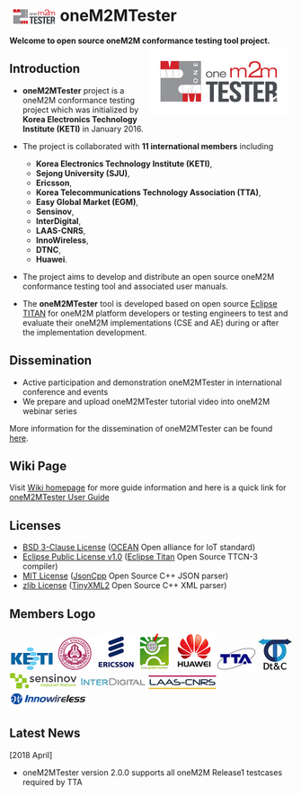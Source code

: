 
# oneM2MTester <a href="https://github.com/IoTKETI/oneM2MTester/blob/master/doc/Logo/oneM2MTester_icon.png?raw=true"><img src="https://github.com/IoTKETI/oneM2MTester/blob/master/doc/Logo/oneM2MTester_icon.png?raw=true" align="left" hspace="5" vspace="4"></a>
 **Welcome to open source oneM2M conformance testing tool project.**
<a href="https://github.com/IoTKETI/oneM2MTester/blob/master/doc/Logo/oneM2MTester_logo.png?raw=true"><img src="https://github.com/IoTKETI/oneM2MTester/blob/master/doc/Logo/oneM2MTester_logo.png?raw=true" align="right" hspace="10" vspace="5"></a>

## **Introduction**
- **oneM2MTester** project is a oneM2M conformance testing project which was initialized by **Korea Electronics Technology Institute (KETI)** in January 2016.  
- The project is collaborated with  **11 international members** including     
  + **Korea Electronics Technology Institute (KETI)**,
  + **Sejong University (SJU)**, 
  + **Ericsson**,
  + **Korea Telecommunications Technology Association (TTA)**,
  + **Easy Global Market (EGM)**, 
  + **Sensinov**,   
  + **InterDigital**,
  + **LAAS-CNRS**,  
  + **InnoWireless**,   
  + **DTNC**, 
  + **Huawei**.
- The project aims to develop and distribute an open source oneM2M conformance testing tool and associated user manuals.    

- The **oneM2MTester** tool is developed based on open source [Eclipse TITAN](https://projects.eclipse.org/projects/tools.titan) for oneM2M platform developers or testing engineers to test and evaluate their oneM2M implementations (CSE and AE) during or after the implementation development. 

## **Dissemination**
- Active participation and demonstration oneM2MTester in international conference and events
- We prepare and upload oneM2MTester tutorial video into oneM2M webinar series

More information for the dissemination of oneM2MTester can be found [here](https://github.com/IoTKETI/oneM2MTester/wiki/Dissemination-of-oneM2MTester).

## **Wiki Page**
Visit [Wiki homepage](https://github.com/IoTKETI/oneM2MTester/wiki) for more guide information and here is a quick link for [oneM2MTester User Guide](https://github.com/IoTKETI/oneM2MTester/blob/master/doc/oneM2MTester_User_Manual/oneM2MTester_User_Guide_ver2_1_0.pdf)

## **Licenses**
- [BSD 3-Clause License](https://github.com/IoTKETI/oneM2MTester/blob/master/LICENSE) ([OCEAN](http://developers.iotocean.org/) Open alliance for IoT standard)
- [Eclipse Public License v1.0](http://www.eclipse.org/org/documents/epl-v10.php) ([Eclipse Titan](https://github.com/eclipse/titan.core) Open Source TTCN-3 compiler)
- [MIT License](https://github.com/open-source-parsers/jsoncpp/blob/master/LICENSE) ([JsonCpp](https://github.com/open-source-parsers/jsoncpp) Open Source C++ JSON parser)
- [zlib License](https://github.com/leethomason/tinyxml2#license) ([TinyXML2](https://github.com/leethomason/tinyxml2) Open Source C++ XML parser)

## **Members Logo**
  ![KETI logo](https://github.com/IoTKETI/oneM2MTester/blob/master/doc/Partnership/KETI_logo.png) 
  ![SJU logo](https://github.com/IoTKETI/oneM2MTester/blob/master/doc/Partnership/SejongUniv_logo.png)
  ![Ericsson logo](https://github.com/IoTKETI/oneM2MTester/blob/master/doc/Partnership/Ericsson_logo.png)
  ![EGM logo](https://github.com/IoTKETI/oneM2MTester/blob/master/doc/Partnership/EGM_logo.png)
  ![Huawei logo](https://github.com/IoTKETI/oneM2MTester/blob/master/doc/Partnership/Huawei_logo.png)
  ![TTA logo](https://github.com/IoTKETI/oneM2MTester/blob/master/doc/Partnership/TTA_logo.png) 
  ![DTNC logo](https://github.com/IoTKETI/oneM2MTester/blob/master/doc/Partnership/DTC_logo.jpg)
  ![Sensinov logo](https://github.com/IoTKETI/oneM2MTester/blob/master/doc/Partnership/Sensinov.png) 
  ![InterDigital logo](https://github.com/IoTKETI/oneM2MTester/blob/master/doc/Partnership/InterDigital_logo.jpg)
  ![LAAS-CNRS logo](https://github.com/IoTKETI/oneM2MTester/blob/master/doc/Partnership/LAAS-CNRS_logo.jpg)
  ![InnoWireless logo](https://github.com/IoTKETI/oneM2MTester/blob/master/doc/Partnership/Innowireless_logo.png)

## **Latest News**
[2018 April]
- oneM2MTester version 2.0.0 supports all oneM2M Release1 testcases required by TTA